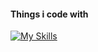   <h4>Things i code with</h4>
  <a href="https://skillicons.dev/icons?i=go,graphql,postgres " >
    <img src="https://skillicons.dev/icons?i=javascript,typescript,react,nextjs,nodejs" alt="My Skills" />
  </a> 
  <br/> <br/>
